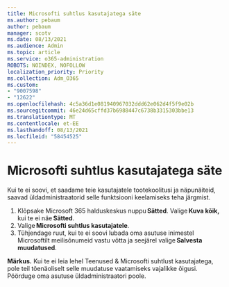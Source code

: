 ```yaml
---
title: Microsofti suhtlus kasutajatega säte
ms.author: pebaum
author: pebaum
manager: scotv
ms.date: 08/13/2021
ms.audience: Admin
ms.topic: article
ms.service: o365-administration
ROBOTS: NOINDEX, NOFOLLOW
localization_priority: Priority
ms.collection: Adm_O365
ms.custom:
- "9007598"
- "12622"
ms.openlocfilehash: 4c5a36d1e081940967032ddd62e062d4f5f9e02b
ms.sourcegitcommit: 46e24d65cffd37b6988447c6738b3315303bbe13
ms.translationtype: MT
ms.contentlocale: et-EE
ms.lasthandoff: 08/13/2021
ms.locfileid: "58454525"
---
```

# <a name="microsoft-communication-to-users-setting"></a>Microsofti suhtlus kasutajatega säte

Kui te ei soovi, et saadame teie kasutajatele tootekoolitusi ja näpunäiteid, saavad üldadministraatorid selle funktsiooni keelamiseks teha järgmist.  

1. Klõpsake Microsoft 365 halduskeskus nuppu **Sätted**. Valige **Kuva kõik,**   kui te ei näe **Sätted**.
1. Valige **Microsofti suhtlus kasutajatele**.
1. Tühjendage ruut, kui te ei soovi lubada oma asutuse inimestel Microsoftilt meilisõnumeid vastu võtta ja seejärel valige **Salvesta muudatused**.

**Märkus.** Kui te ei leia lehel Teenused & Microsofti suhtlust kasutajatega, pole teil tõenäoliselt selle muudatuse vaatamiseks vajalikke õigusi. Pöörduge oma asutuse üldadministraatori poole.